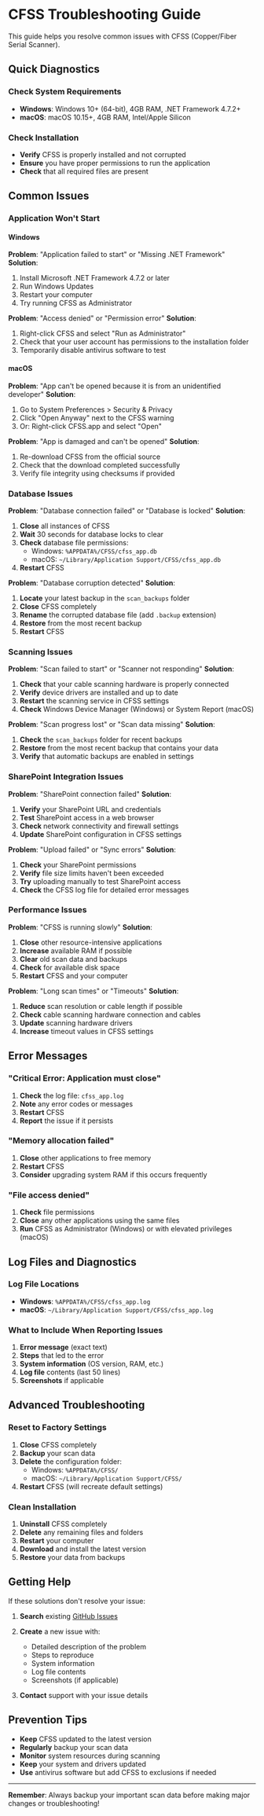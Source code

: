 # CFSS Troubleshooting Guide

This guide helps you resolve common issues with CFSS (Copper/Fiber Serial Scanner).

## Quick Diagnostics

### Check System Requirements
- **Windows**: Windows 10+ (64-bit), 4GB RAM, .NET Framework 4.7.2+
- **macOS**: macOS 10.15+, 4GB RAM, Intel/Apple Silicon

### Check Installation
- **Verify** CFSS is properly installed and not corrupted
- **Ensure** you have proper permissions to run the application
- **Check** that all required files are present

## Common Issues

### Application Won't Start

#### Windows
**Problem**: "Application failed to start" or "Missing .NET Framework"
**Solution**:
1. Install Microsoft .NET Framework 4.7.2 or later
2. Run Windows Updates
3. Restart your computer
4. Try running CFSS as Administrator

**Problem**: "Access denied" or "Permission error"
**Solution**:
1. Right-click CFSS and select "Run as Administrator"
2. Check that your user account has permissions to the installation folder
3. Temporarily disable antivirus software to test

#### macOS
**Problem**: "App can't be opened because it is from an unidentified developer"
**Solution**:
1. Go to System Preferences > Security & Privacy
2. Click "Open Anyway" next to the CFSS warning
3. Or: Right-click CFSS.app and select "Open"

**Problem**: "App is damaged and can't be opened"
**Solution**:
1. Re-download CFSS from the official source
2. Check that the download completed successfully
3. Verify file integrity using checksums if provided

### Database Issues

**Problem**: "Database connection failed" or "Database is locked"
**Solution**:
1. **Close** all instances of CFSS
2. **Wait** 30 seconds for database locks to clear
3. **Check** database file permissions:
   - Windows: `%APPDATA%/CFSS/cfss_app.db`
   - macOS: `~/Library/Application Support/CFSS/cfss_app.db`
4. **Restart** CFSS

**Problem**: "Database corruption detected"
**Solution**:
1. **Locate** your latest backup in the `scan_backups` folder
2. **Close** CFSS completely
3. **Rename** the corrupted database file (add `.backup` extension)
4. **Restore** from the most recent backup
5. **Restart** CFSS

### Scanning Issues

**Problem**: "Scan failed to start" or "Scanner not responding"
**Solution**:
1. **Check** that your cable scanning hardware is properly connected
2. **Verify** device drivers are installed and up to date
3. **Restart** the scanning service in CFSS settings
4. **Check** Windows Device Manager (Windows) or System Report (macOS)

**Problem**: "Scan progress lost" or "Scan data missing"
**Solution**:
1. **Check** the `scan_backups` folder for recent backups
2. **Restore** from the most recent backup that contains your data
3. **Verify** that automatic backups are enabled in settings

### SharePoint Integration Issues

**Problem**: "SharePoint connection failed"
**Solution**:
1. **Verify** your SharePoint URL and credentials
2. **Test** SharePoint access in a web browser
3. **Check** network connectivity and firewall settings
4. **Update** SharePoint configuration in CFSS settings

**Problem**: "Upload failed" or "Sync errors"
**Solution**:
1. **Check** your SharePoint permissions
2. **Verify** file size limits haven't been exceeded
3. **Try** uploading manually to test SharePoint access
4. **Check** the CFSS log file for detailed error messages

### Performance Issues

**Problem**: "CFSS is running slowly"
**Solution**:
1. **Close** other resource-intensive applications
2. **Increase** available RAM if possible
3. **Clear** old scan data and backups
4. **Check** for available disk space
5. **Restart** CFSS and your computer

**Problem**: "Long scan times" or "Timeouts"
**Solution**:
1. **Reduce** scan resolution or cable length if possible
2. **Check** cable scanning hardware connection and cables
3. **Update** scanning hardware drivers
4. **Increase** timeout values in CFSS settings

## Error Messages

### "Critical Error: Application must close"
1. **Check** the log file: `cfss_app.log`
2. **Note** any error codes or messages
3. **Restart** CFSS
4. **Report** the issue if it persists

### "Memory allocation failed"
1. **Close** other applications to free memory
2. **Restart** CFSS
3. **Consider** upgrading system RAM if this occurs frequently

### "File access denied"
1. **Check** file permissions
2. **Close** any other applications using the same files
3. **Run** CFSS as Administrator (Windows) or with elevated privileges (macOS)

## Log Files and Diagnostics

### Log File Locations
- **Windows**: `%APPDATA%/CFSS/cfss_app.log`
- **macOS**: `~/Library/Application Support/CFSS/cfss_app.log`

### What to Include When Reporting Issues
1. **Error message** (exact text)
2. **Steps** that led to the error
3. **System information** (OS version, RAM, etc.)
4. **Log file** contents (last 50 lines)
5. **Screenshots** if applicable

## Advanced Troubleshooting

### Reset to Factory Settings
1. **Close** CFSS completely
2. **Backup** your scan data
3. **Delete** the configuration folder:
   - Windows: `%APPDATA%/CFSS/`
   - macOS: `~/Library/Application Support/CFSS/`
4. **Restart** CFSS (will recreate default settings)

### Clean Installation
1. **Uninstall** CFSS completely
2. **Delete** any remaining files and folders
3. **Restart** your computer
4. **Download** and install the latest version
5. **Restore** your data from backups

## Getting Help

If these solutions don't resolve your issue:

1. **Search** existing [GitHub Issues](https://github.com/yourusername/cfss_releases/issues)
2. **Create** a new issue with:
   - Detailed description of the problem
   - Steps to reproduce
   - System information
   - Log file contents
   - Screenshots (if applicable)

3. **Contact** support with your issue details

## Prevention Tips

- **Keep** CFSS updated to the latest version
- **Regularly** backup your scan data
- **Monitor** system resources during scanning
- **Keep** your system and drivers updated
- **Use** antivirus software but add CFSS to exclusions if needed

---

**Remember**: Always backup your important scan data before making major changes or troubleshooting!
